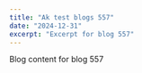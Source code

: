 ```yaml
---
title: "Ak test blogs 557"
date: "2024-12-31"
excerpt: "Excerpt for blog 557"
---
```


Blog content for blog 557